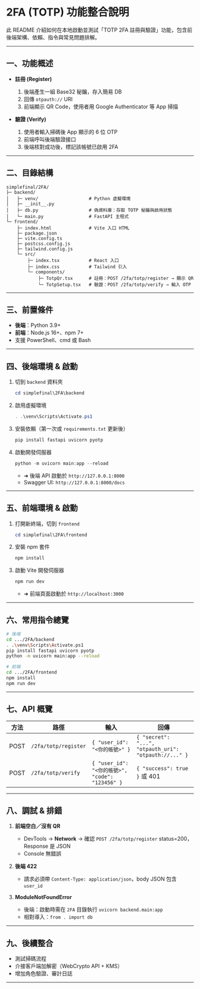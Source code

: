 # 2FA (TOTP) 功能整合說明

此 README 介紹如何在本地啟動並測試「TOTP 2FA 註冊與驗證」功能，包含前後端架構、依賴、指令與常見問題排解。

---

## 一、功能概述

* **註冊 (Register)**

  1. 後端產生一組 Base32 秘鑰，存入簡易 DB
  2. 回傳 `otpauth://` URI
  3. 前端顯示 QR Code，使用者用 Google Authenticator 等 App 掃描

* **驗證 (Verify)**

  1. 使用者輸入掃碼後 App 顯示的 6 位 OTP
  2. 前端呼叫後端驗證接口
  3. 後端核對成功後，標記該帳號已啟用 2FA

---

## 二、目錄結構

```plaintext
simplefinal/2FA/
├─ backend/
│   ├─ venv/                   # Python 虛擬環境
│   ├─ __init__.py
│   ├─ db.py                   # 偽資料庫：存取 TOTP 秘鑰與啟用狀態
│   └─ main.py                 # FastAPI 主程式
└─ frontend/
    ├─ index.html              # Vite 入口 HTML
    ├─ package.json
    ├─ vite.config.ts
    ├─ postcss.config.js
    ├─ tailwind.config.js
    └─ src/
        ├─ index.tsx           # React 入口
        ├─ index.css           # Tailwind 引入
        └─ components/
            ├─ TotpQr.tsx      # 註冊：POST /2fa/totp/register → 顯示 QR
            └─ TotpSetup.tsx   # 驗證：POST /2fa/totp/verify → 輸入 OTP
```

---

## 三、前置條件

* **後端**：Python 3.9+
* **前端**：Node.js 16+、npm 7+
* 支援 PowerShell、cmd 或 Bash

---

## 四、後端環境 & 啟動

1. 切到 `backend` 資料夾

   ```powershell
   cd simplefinal\2FA\backend
   ```
2. 啟用虛擬環境

   ```powershell
   . .\venv\Scripts\Activate.ps1
   ```
3. 安裝依賴（第一次或 `requirements.txt` 更新後）

   ```powershell
   pip install fastapi uvicorn pyotp
   ```
4. 啟動開發伺服器

   ```powershell
   python -m uvicorn main:app --reload
   ```

   * ➜ 後端 API 啟動於 `http://127.0.0.1:8000`
   * Swagger UI: `http://127.0.0.1:8000/docs`

---

## 五、前端環境 & 啟動

1. 打開新終端，切到 `frontend`

   ```powershell
   cd simplefinal\2FA\frontend
   ```
2. 安裝 npm 套件

   ```powershell
   npm install
   ```
3. 啟動 Vite 開發伺服器

   ```powershell
   npm run dev
   ```

   * ➜ 前端頁面啟動於 `http://localhost:3000`

---

## 六、常用指令總覽

```bash
# 後端
cd .../2FA/backend
. .\venv\Scripts\Activate.ps1
pip install fastapi uvicorn pyotp
python -m uvicorn main:app --reload

# 前端
cd .../2FA/frontend
npm install
npm run dev
```

---

## 七、API 概覽

| 方法   | 路徑                   | 輸入                                          | 回傳                                                    |
| ---- | -------------------- | ------------------------------------------- | ----------------------------------------------------- |
| POST | `/2fa/totp/register` | `{ "user_id": "<你的帳號>" }`                   | `{ "secret": "...", "otpauth_uri": "otpauth://..." }` |
| POST | `/2fa/totp/verify`   | `{ "user_id": "<你的帳號>", "code": "123456" }` | `{ "success": true }` 或 401                           |

---

## 八、調試 & 排錯

1. **前端空白／沒有 QR**

   * DevTools → **Network** → 確認 `POST /2fa/totp/register` status=200，Response 是 JSON
   * Console 無錯誤

2. **後端 422**

   * 請求必須帶 `Content-Type: application/json`，body JSON 包含 `user_id`

3. **ModuleNotFoundError**

   * 後端：啟動時需在 `2FA` 目錄執行 `uvicorn backend.main:app`
   * 相對導入：`from . import db`

---

## 九、後續整合

* 測試掃碼流程
* 介接客戶端加解密（WebCrypto API + KMS）
* 增加角色驗證、審計日誌

---

